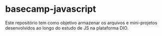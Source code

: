 # basecamp-javascript
Este repositório tem como objetivo armazenar os arquivos e mini-projetos desenvolvidos ao longo do estudo de JS na plataforma DIO.
